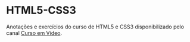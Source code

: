 # HTML5-CSS3

Anotações e exercícios do curso de HTML5 e CSS3 disponibilizado pelo canal [Curso em Vídeo](https://www.youtube.com/playlist?list=PLHz_AreHm4dkZ9-atkcmcBaMZdmLHft8n).